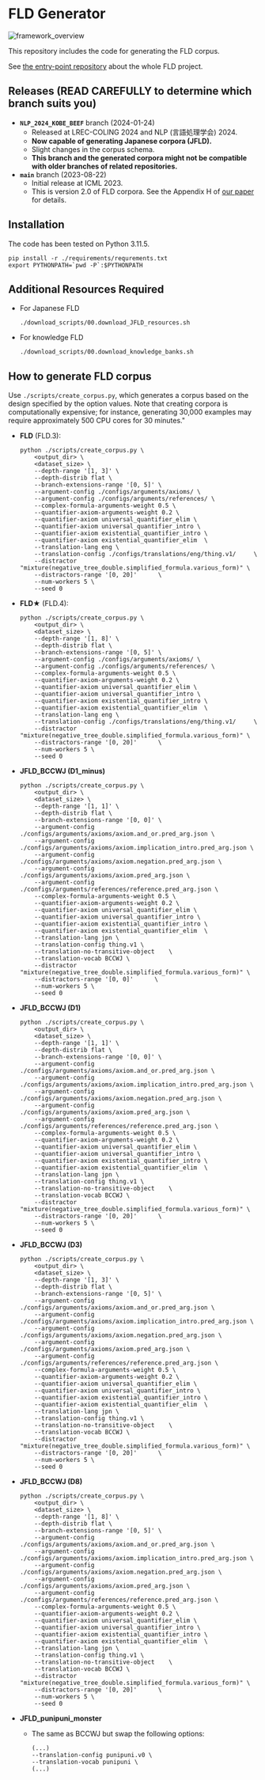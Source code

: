 # FLD Generator
![framework_overview](./images/framework_overview.PNG)

This repository includes the code for generating the FLD corpus.  

See [the entry-point repository](https://github.com/hitachi-nlp/FLD.git) about the whole FLD project.




## Releases (READ CAREFULLY to determine which branch suits you)
* **`NLP_2024_KOBE_BEEF`** branch (2024-01-24) 
    - Released at LREC-COLING 2024 and NLP (言語処理学会) 2024.
    - **Now capable of generating Japanese corpora (JFLD).**
    - Slight changes in the corpus schema.
    - **This branch and the generated corpora might not be compatible with older branches of related repositories.**
* **`main`** branch (2023-08-22)
    - Initial release at ICML 2023.
    * This is version 2.0 of FLD corpora. See the Appendix H of [our paper](https://arxiv.org/abs/2308.07336) for details.


## Installation
The code has been tested on Python 3.11.5.
```console
pip install -r ./requirements/requrements.txt
export PYTHONPATH=`pwd -P`:$PYTHONPATH
```




## Additional Resources Required
* For Japanese FLD
    ```console
    ./download_scripts/00.download_JFLD_resources.sh
    ```
* For knowledge FLD
    ```console
    ./download_scripts/00.download_knowledge_banks.sh
    ```




## How to generate FLD corpus
Use `./scripts/create_corpus.py`, which generates a corpus based on the design specified by the option values.
Note that creating corpora is computationally expensive; for instance, generating 30,000 examples may require approximately 500 CPU cores for 30 minutes."

* **FLD** (FLD.3):
    ```console
    python ./scripts/create_corpus.py \
        <output_dir> \
        <dataset_size> \
        --depth-range '[1, 3]' \
        --depth-distrib flat \
        --branch-extensions-range '[0, 5]' \
        --argument-config ./configs/arguments/axioms/ \
        --argument-config ./configs/arguments/references/ \
        --complex-formula-arguments-weight 0.5 \
        --quantifier-axiom-arguments-weight 0.2 \
        --quantifier-axiom universal_quantifier_elim \
        --quantifier-axiom universal_quantifier_intro \
        --quantifier-axiom existential_quantifier_intro \
        --quantifier-axiom existential_quantifier_elim  \
        --translation-lang eng \
        --translation-config ./configs/translations/eng/thing.v1/     \
        --distractor "mixture(negative_tree_double.simplified_formula.various_form)" \
        --distractors-range '[0, 20]'      \
        --num-workers 5 \
        --seed 0
    ```

* **FLD★** (FLD.4):
    ```console
    python ./scripts/create_corpus.py \
        <output_dir> \
        <dataset_size> \
        --depth-range '[1, 8]' \
        --depth-distrib flat \
        --branch-extensions-range '[0, 5]' \
        --argument-config ./configs/arguments/axioms/ \
        --argument-config ./configs/arguments/references/ \
        --complex-formula-arguments-weight 0.5 \
        --quantifier-axiom-arguments-weight 0.2 \
        --quantifier-axiom universal_quantifier_elim \
        --quantifier-axiom universal_quantifier_intro \
        --quantifier-axiom existential_quantifier_intro \
        --quantifier-axiom existential_quantifier_elim  \
        --translation-lang eng \
        --translation-config ./configs/translations/eng/thing.v1/     \
        --distractor "mixture(negative_tree_double.simplified_formula.various_form)" \
        --distractors-range '[0, 20]'      \
        --num-workers 5 \
        --seed 0
    ```

* **JFLD_BCCWJ (D1_minus)**
    ```console
    python ./scripts/create_corpus.py \
        <output_dir> \
        <dataset_size> \
        --depth-range '[1, 1]' \
        --depth-distrib flat \
        --branch-extensions-range '[0, 0]' \
        --argument-config ./configs/arguments/axioms/axiom.and_or.pred_arg.json \
        --argument-config ./configs/arguments/axioms/axiom.implication_intro.pred_arg.json \
        --argument-config ./configs/arguments/axioms/axiom.negation.pred_arg.json \
        --argument-config ./configs/arguments/axioms/axiom.pred_arg.json \
        --argument-config ./configs/arguments/references/reference.pred_arg.json \
        --complex-formula-arguments-weight 0.5 \
        --quantifier-axiom-arguments-weight 0.2 \
        --quantifier-axiom universal_quantifier_elim \
        --quantifier-axiom universal_quantifier_intro \
        --quantifier-axiom existential_quantifier_intro \
        --quantifier-axiom existential_quantifier_elim  \
        --translation-lang jpn \
        --translation-config thing.v1 \
        --translation-no-transitive-object    \
        --translation-vocab BCCWJ \
        --distractor "mixture(negative_tree_double.simplified_formula.various_form)" \
        --distractors-range '[0, 0]'      \
        --num-workers 5 \
        --seed 0
    ```

* **JFLD_BCCWJ (D1)**
    ```console
    python ./scripts/create_corpus.py \
        <output_dir> \
        <dataset_size> \
        --depth-range '[1, 1]' \
        --depth-distrib flat \
        --branch-extensions-range '[0, 0]' \
        --argument-config ./configs/arguments/axioms/axiom.and_or.pred_arg.json \
        --argument-config ./configs/arguments/axioms/axiom.implication_intro.pred_arg.json \
        --argument-config ./configs/arguments/axioms/axiom.negation.pred_arg.json \
        --argument-config ./configs/arguments/axioms/axiom.pred_arg.json \
        --argument-config ./configs/arguments/references/reference.pred_arg.json \
        --complex-formula-arguments-weight 0.5 \
        --quantifier-axiom-arguments-weight 0.2 \
        --quantifier-axiom universal_quantifier_elim \
        --quantifier-axiom universal_quantifier_intro \
        --quantifier-axiom existential_quantifier_intro \
        --quantifier-axiom existential_quantifier_elim  \
        --translation-lang jpn \
        --translation-config thing.v1 \
        --translation-no-transitive-object    \
        --translation-vocab BCCWJ \
        --distractor "mixture(negative_tree_double.simplified_formula.various_form)" \
        --distractors-range '[0, 20]'      \
        --num-workers 5 \
        --seed 0
    ```

* **JFLD_BCCWJ (D3)**
    ```console
    python ./scripts/create_corpus.py \
        <output_dir> \
        <dataset_size> \
        --depth-range '[1, 3]' \
        --depth-distrib flat \
        --branch-extensions-range '[0, 5]' \
        --argument-config ./configs/arguments/axioms/axiom.and_or.pred_arg.json \
        --argument-config ./configs/arguments/axioms/axiom.implication_intro.pred_arg.json \
        --argument-config ./configs/arguments/axioms/axiom.negation.pred_arg.json \
        --argument-config ./configs/arguments/axioms/axiom.pred_arg.json \
        --argument-config ./configs/arguments/references/reference.pred_arg.json \
        --complex-formula-arguments-weight 0.5 \
        --quantifier-axiom-arguments-weight 0.2 \
        --quantifier-axiom universal_quantifier_elim \
        --quantifier-axiom universal_quantifier_intro \
        --quantifier-axiom existential_quantifier_intro \
        --quantifier-axiom existential_quantifier_elim  \
        --translation-lang jpn \
        --translation-config thing.v1 \
        --translation-no-transitive-object    \
        --translation-vocab BCCWJ \
        --distractor "mixture(negative_tree_double.simplified_formula.various_form)" \
        --distractors-range '[0, 20]'      \
        --num-workers 5 \
        --seed 0
    ```

* **JFLD_BCCWJ (D8)**
    ```console
    python ./scripts/create_corpus.py \
        <output_dir> \
        <dataset_size> \
        --depth-range '[1, 8]' \
        --depth-distrib flat \
        --branch-extensions-range '[0, 5]' \
        --argument-config ./configs/arguments/axioms/axiom.and_or.pred_arg.json \
        --argument-config ./configs/arguments/axioms/axiom.implication_intro.pred_arg.json \
        --argument-config ./configs/arguments/axioms/axiom.negation.pred_arg.json \
        --argument-config ./configs/arguments/axioms/axiom.pred_arg.json \
        --argument-config ./configs/arguments/references/reference.pred_arg.json \
        --complex-formula-arguments-weight 0.5 \
        --quantifier-axiom-arguments-weight 0.2 \
        --quantifier-axiom universal_quantifier_elim \
        --quantifier-axiom universal_quantifier_intro \
        --quantifier-axiom existential_quantifier_intro \
        --quantifier-axiom existential_quantifier_elim  \
        --translation-lang jpn \
        --translation-config thing.v1 \
        --translation-no-transitive-object    \
        --translation-vocab BCCWJ \
        --distractor "mixture(negative_tree_double.simplified_formula.various_form)" \
        --distractors-range '[0, 20]'      \
        --num-workers 5 \
        --seed 0
    ```

* **JFLD_punipuni_monster**
    - The same as BCCWJ but swap the following options:
        ```console
        (...)
        --translation-config punipuni.v0 \
        --translation-vocab punipuni \
        (...)
        ```
